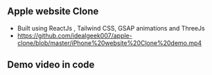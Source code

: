 ## Apple website Clone

* Built using ReactJs , Tailwind CSS, GSAP animations and ThreeJs
* https://github.com/idealgeek007/apple-clone/blob/master/iPhone%20website%20Clone%20demo.mp4

## Demo video in code